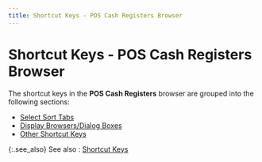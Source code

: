 ```yaml
---
title: Shortcut Keys - POS Cash Registers Browser
---
```


# Shortcut Keys - POS Cash Registers Browser


The shortcut keys in the **POS Cash Registers** browser are grouped into the following sections:

- [Select Sort Tabs]({{site.pos_baseurl}}/ui/short-cut-keys/pos-cash-register-browser/select_sort_tabs_pos_cash_register.html)
- [Display Browsers/Dialog Boxes]({{site.pos_baseurl}}/ui/short-cut-keys/pos-cash-register-browser/display_browsers_dialog_boxes_pos_cash_register.html)
- [Other Shortcut Keys]({{site.pos_baseurl}}/ui/short-cut-keys/pos-cash-register-browser/other_short_cut_keys_pos_cash_register.html)



{:.see_also}
See also
: [Shortcut Keys]({{site.pos_baseurl}}/ui/short-cut-keys/short_cut_keys.html)
